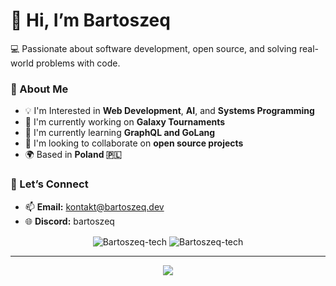 # 👋 Hi, I’m Bartoszeq
💻 Passionate about software development, open source, and solving real-world problems with code.

### 🚀 About Me
- 💡 I'm Interested in **Web Development**, **AI**, and **Systems Programming**
- 🔭 I'm currently working on **Galaxy Tournaments**
- 🌱 I'm currently learning **GraphQL and GoLang**
- 👯 I'm looking to collaborate on **open source projects**
- 🌍 Based in **Poland 🇵🇱**

### 💬 Let’s Connect

- 📫 **Email:** [kontakt@bartoszeq.dev](mailto:kontakt@bartoszeq.dev)
- 🌐 **Discord:** bartoszeq

<div align="center">
  
<p align="center">
<img align="center" src="https://github-readme-stats-one-bay-73.vercel.app/api?username=Bartoszeq-tech&show_icons=true&locale=en&layout=compact&theme=github_dark_dimmed" alt="Bartoszeq-tech" />
<img align="center" src="https://github-readme-streak-stats.herokuapp.com/?user=Bartoszeq-tech&theme=github_dark_dimmed&date_format=n%2Fj%5B%2FY%5D" alt="Bartoszeq-tech" />
</p>

---
<p align="center">
    <img src="https://skillicons.dev/icons?i=arch,cloudflare,docker,figma,git,css,tailwind,html,js,ts,react,svelte,nodejs,py,java,kotlin,laravel,golang,mysql,mongodb,redis,webpack" />
</p>
</div>
